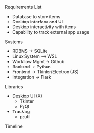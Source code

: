 Requirements List
- Database to store items
- Desktop interface and UI
- Desktop interactivity with items
- Capability to track external app usage

Systems
- RDBMS -> SQLite
- Linux System –> WSL
- Workflow Mgmt -> Github
- Backend -> Python
- Frontend -> Tkinter/Electron (JS)
- Integration -> Flask

Libraries
- Desktop UI (X)
    - Tkinter 
    - PyQt
- Tracking 
    - psutil

Timeline